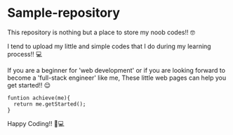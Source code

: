 # Sample-repository

  This repository is nothing but a place to store my noob codes!! 🤓
  
  I tend to upload my little and simple codes that I do during my learning process!! 💻
  
  If you are a beginner for 'web development' or if you are looking forward to become a 'full-stack engineer' like me, These little web pages can help you get started!! 😌
  
  ```
  funtion achieve(me){
    return me.getStarted();
  }
  ```
  
  Happy Coding!! 🌈💻
